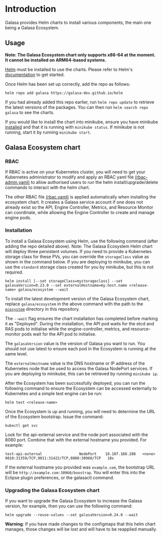 # Introduction

Galasa provides Helm charts to install various components, the main one being a Galasa Ecosystem.

## Usage
**Note: The Galasa Ecosystem chart only supports x86-64 at the moment. It cannot be installed on ARM64-based systems.**

[Helm](https://helm.sh) must be installed to use the charts.  Please refer to
Helm's [documentation](https://helm.sh/docs) to get started.

Once Helm has been set up correctly, add the repo as follows:

```
helm repo add galasa https://galasa-dev.github.io/helm
```

If you had already added this repo earlier, run `helm repo update` to retrieve
the latest versions of the packages. You can then run `helm search repo galasa` to see the charts.

If you would like to install the chart into minikube, ensure you have minikube [installed](https://minikube.sigs.k8s.io/docs/start/) and that it is running with `minikube status`. If minikube is not running, start it by running `minikube start`. 

## Galasa Ecosystem chart
### RBAC
If RBAC is active on your Kubernetes cluster, you will need to get your Kubernetes administrator to modify and apply an RBAC yaml file [(rbac-admin.yaml)](./charts/ecosystem/rbac-admin.yaml) to allow authorised users to run the helm install/upgrade/delete commands to interact with the helm chart.

The other RBAC file [(rbac.yaml)](./charts/ecosystem/templates/rbac.yaml) is applied automatically when installing the ecosystem chart. It creates a Galasa service account if one does not already exist so the API, Engine Controller, Metrics, and Resource Monitor can coordinate, while allowing the Engine Controller to create and manage engine pods.


### Installation
To install a Galasa Ecosystem using Helm, use the following command (after adding the repo detailed above). Note: The Galasa Ecosystem Helm chart will deploy three persistent volumes. If you need to provide a Kubernetes storage class for these PVs, you can override the `storageClass` value as shown in the command below. If you are deploying to minikube, you can use the `standard` storage class created for you by minikube, but this is not required.

```
helm install [--set storageClass=mystorageclass] --set galasaVersion=0.23.0 --set externalHostname=my.host.name <release-name> galasa/ecosystem --wait 
``` 

To install the latest development version of the Galasa Ecosystem chart, replace `galasa/ecosystem` in the above command with the path to the [`ecosystem`](./charts/ecosystem) directory in this repository.

The `--wait` flag ensures the chart installation has completed before marking it as "Deployed". During the installation, the API pod waits for the etcd and RAS pods to initialise while the engine-controller, metrics, and resource-monitor pods wait for the API pod to initialise.

The `galasaVersion` value is the version of Galasa you want to run. You should not use latest to ensure each pod in the Ecosystem is running at the same level.

The `externalHostname` value is the DNS hostname or IP address of the Kubernetes node that be used to access the Galasa NodePort services. If you are deploying to minikube, this can be retrieved by running `minikube ip`.

After the Ecosystem has been successfully deployed, you can run the following command to ensure the Ecosystem can be accessed externally to Kubernetes and a simple test engine can be run:

```
helm test <release-name>
```

Once the Ecosystem is up and running, you will need to determine the URL of the Ecosystem bootstrap. Issue the command:

```
kubectl get svc
```

Look for the api-external service and the node port associated with the 8080 port.   Combine that with the external hostname you provided. For example:

```
test-api-external                 NodePort    10.107.160.208   <none>        9010:31359/TCP,9011:31422/TCP,8080:30960/TCP   18s
```

If the external hostname you provided was `example.com`, the bootstrap URL will be `http://example.com:30960/boostrap`. You will enter this into the Eclipse plugin preferences, or the galasactl command.

### Upgrading the Galasa Ecosystem chart

If you want to upgrade the Galasa Ecosystem to increase the Galasa version, for example, then you can use the following command:

```
helm upgrade --reuse-values --set galasaVersion=0.24.0 --wait
```

**Warning**: If you have made changes to the configmaps that this helm chart manages, those changes will be lost and will have to be reapplied manually.
